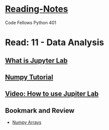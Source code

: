 # [Reading-Notes](https://alsosteve.github.io/reading-notes/)
Code Fellows Python 401

# Read: 11 - Data Analysis

## [What is Jupyter Lab](https://jupyterlab.readthedocs.io/en/stable/getting_started/overview.html)

## [Numpy Tutorial](https://www.dataquest.io/blog/numpy-tutorial-python/)

## [Video: How to use Jupiter Lab](https://www.youtube.com/watch?v=A5YyoCKxEOU)

## Bookmark and Review
- [Numpy Arrays](tutorialspoint.com/numpy/index.htm)